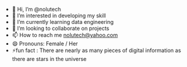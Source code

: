 - 👋 Hi, I’m @nolutech
- 👀 I’m interested in developing my skill
- 🌱 I’m currently learning data engineering
- 💞️ I’m looking to collaborate on projects
- 📫 How to reach me nolutech@yahoo.com
- 😄 Pronouns: Female / Her
- ⚡fun fact : There are nearly as many pieces of digital information as there are stars in the universe

<!---
nolutech/nolutech is a ✨ special ✨ repository because its `README.md` (this file) appears on your GitHub profile.
You can click the Preview link to take a look at your changes.
--->
